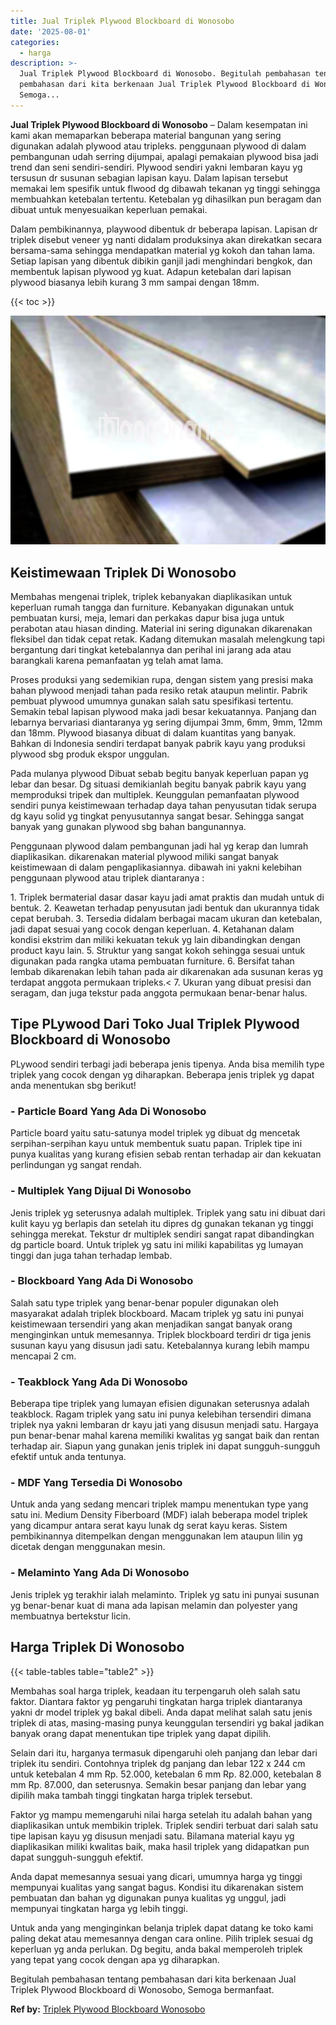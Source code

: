 ```yaml
---
title: Jual Triplek Plywood Blockboard di Wonosobo
date: '2025-08-01'
categories:
  - harga
description: >-
  Jual Triplek Plywood Blockboard di Wonosobo. Begitulah pembahasan tentang
  pembahasan dari kita berkenaan Jual Triplek Plywood Blockboard di Wonosobo,
  Semoga...
---
```


**Jual Triplek Plywood Blockboard di Wonosobo** – Dalam kesempatan ini kami akan memaparkan beberapa material bangunan yang sering digunakan adalah plywood atau tripleks. penggunaan plywood di dalam pembangunan udah serring dijumpai, apalagi pemakaian plywood bisa jadi trend dan seni sendiri-sendiri. Plywood sendiri yakni lembaran kayu yg tersusun dr susunan sebagian lapisan kayu. Dalam lapisan tersebut memakai lem spesifik untuk flwood dg dibawah tekanan yg tinggi sehingga membuahkan ketebalan tertentu. Ketebalan yg dihasilkan pun beragam dan dibuat untuk menyesuaikan keperluan pemakai.

Dalam pembikinannya, playwood dibentuk dr beberapa lapisan. Lapisan dr triplek disebut veneer yg nanti didalam produksinya akan direkatkan secara bersama-sama sehingga mendapatkan material yg kokoh dan tahan lama. Setiap lapisan yang dibentuk dibikin ganjil jadi menghindari bengkok, dan membentuk lapisan plywood yg kuat. Adapun ketebalan dari lapisan plywood biasanya lebih kurang 3 mm sampai dengan 18mm.

{{< toc >}}

![Jual Triplek Plywood Blockboard di Wonosobo](/images/jual-triplek-murah-26.png)

## Keistimewaan Triplek Di Wonosobo

Membahas mengenai triplek, triplek kebanyakan diaplikasikan untuk keperluan rumah tangga dan furniture. Kebanyakan digunakan untuk pembuatan kursi, meja, lemari dan perkakas dapur bisa juga untuk perabotan atau hiasan dinding. Material ini sering digunakan dikarenakan fleksibel dan tidak cepat retak. Kadang ditemukan masalah melengkung tapi bergantung dari tingkat ketebalannya dan perihal ini jarang ada atau barangkali karena pemanfaatan yg telah amat lama.

Proses produksi yang sedemikian rupa, dengan sistem yang presisi maka bahan plywood menjadi tahan pada resiko retak ataupun melintir. Pabrik pembuat plywood umumnya gunakan salah satu spesifikasi tertentu. Semakin tebal lapisan plywood maka jadi besar kekuatannya. Panjang dan lebarnya bervariasi diantaranya yg sering dijumpai 3mm, 6mm, 9mm, 12mm dan 18mm. Plywood biasanya dibuat di dalam kuantitas yang banyak. Bahkan di Indonesia sendiri terdapat banyak pabrik kayu yang produksi plywood sbg produk ekspor unggulan.

Pada mulanya plywood Dibuat sebab begitu banyak keperluan papan yg lebar dan besar. Dg situasi demikianlah begitu banyak pabrik kayu yang memproduksi tripek dan multiplek. Keunggulan pemanfaatan plywood sendiri punya keistimewaan terhadap daya tahan penyusutan tidak serupa dg kayu solid yg tingkat penyusutannya sangat besar. Sehingga sangat banyak yang gunakan plywood sbg bahan bangunannya.

Penggunaan plywood dalam pembangunan jadi hal yg kerap dan lumrah diaplikasikan. dikarenakan material plywood miliki sangat banyak keistimewaan di dalam pengaplikasiannya. dibawah ini yakni kelebihan penggunaan plywood atau triplek diantaranya :

1\. Triplek bermaterial dasar dasar kayu jadi amat praktis dan mudah untuk di bentuk. 2. Keawetan terhadap penyusutan jadi bentuk dan ukurannya tidak cepat berubah. 3. Tersedia didalam berbagai macam ukuran dan ketebalan, jadi dapat sesuai yang cocok dengan keperluan. 4. Ketahanan dalam kondisi ekstrim dan miliki kekuatan tekuk yg lain dibandingkan dengan product kayu lain. 5. Struktur yang sangat kokoh sehingga sesuai untuk digunakan pada rangka utama pembuatan furniture. 6. Bersifat tahan lembab dikarenakan lebih tahan pada air dikarenakan ada susunan keras yg terdapat anggota permukaan tripleks.< 7. Ukuran yang dibuat presisi dan seragam, dan juga tekstur pada anggota permukaan benar-benar halus.

## Tipe PLywood Dari Toko Jual Triplek Plywood Blockboard di Wonosobo

PLywood sendiri terbagi jadi beberapa jenis tipenya. Anda bisa memilih type triplek yang cocok dengan yg diharapkan. Beberapa jenis triplek yg dapat anda menentukan sbg berikut!

### \- Particle Board Yang Ada Di Wonosobo

Particle board yaitu satu-satunya model triplek yg dibuat dg mencetak serpihan-serpihan kayu untuk membentuk suatu papan. Triplek tipe ini punya kualitas yang kurang efisien sebab rentan terhadap air dan kekuatan perlindungan yg sangat rendah.

### \- Multiplek Yang Dijual Di Wonosobo

Jenis triplek yg seterusnya adalah multiplek. Triplek yang satu ini dibuat dari kulit kayu yg berlapis dan setelah itu dipres dg gunakan tekanan yg tinggi sehingga merekat. Tekstur dr multiplek sendiri sangat rapat dibandingkan dg particle board. Untuk triplek yg satu ini miliki kapabilitas yg lumayan tinggi dan juga tahan terhadap lembab.

### \- Blockboard Yang Ada Di Wonosobo

Salah satu type triplek yang benar-benar populer digunakan oleh masyarakat adalah triplek blockboard. Macam triplek yg satu ini punyai keistimewaan tersendiri yang akan menjadikan sangat banyak orang menginginkan untuk memesannya. Triplek blockboard terdiri dr tiga jenis susunan kayu yang disusun jadi satu. Ketebalannya kurang lebih mampu mencapai 2 cm.

### \- Teakblock Yang Ada Di Wonosobo

Beberapa tipe triplek yang lumayan efisien digunakan seterusnya adalah teakblock. Ragam triplek yang satu ini punya kelebihan tersendiri dimana triplek nya yakni lembaran dr kayu jati yang disusun menjadi satu. Hargaya pun benar-benar mahal karena memiliki kwalitas yg sangat baik dan rentan terhadap air. Siapun yang gunakan jenis triplek ini dapat sungguh-sungguh efektif untuk anda tentunya.

### \- MDF Yang Tersedia Di Wonosobo

Untuk anda yang sedang mencari triplek mampu menentukan type yang satu ini. Medium Density Fiberboard (MDF) ialah beberapa model triplek yang dicampur antara serat kayu lunak dg serat kayu keras. Sistem pembikinannya ditempelkan dengan menggunakan lem ataupun lilin yg dicetak dengan menggunakan mesin.

### \- Melaminto Yang Ada Di Wonosobo

Jenis triplek yg terakhir ialah melaminto. Triplek yg satu ini punyai susunan yg benar-benar kuat di mana ada lapisan melamin dan polyester yang membuatnya bertekstur licin.

## Harga Triplek Di Wonosobo

{{< table-tables table="table2" >}}

Membahas soal harga triplek, keadaan itu terpengaruh oleh salah satu faktor. Diantara faktor yg pengaruhi tingkatan harga triplek diantaranya yakni dr model triplek yg bakal dibeli. Anda dapat melihat salah satu jenis triplek di atas, masing-masing punya keunggulan tersendiri yg bakal jadikan banyak orang dapat menentukan tipe triplek yang dapat dipilih.

Selain dari itu, harganya termasuk dipengaruhi oleh panjang dan lebar dari triplek itu sendiri. Contohnya triplek dg panjang dan lebar 122 x 244 cm untuk ketebalan 4 mm Rp. 52.000, ketebalan 6 mm Rp. 82.000, ketebalan 8 mm Rp. 87.000, dan seterusnya. Semakin besar panjang dan lebar yang dipilih maka tambah tinggi tingkatan harga triplek tersebut.

Faktor yg mampu memengaruhi nilai harga setelah itu adalah bahan yang diaplikasikan untuk membikin triplek. Triplek sendiri terbuat dari salah satu tipe lapisan kayu yg disusun menjadi satu. Bilamana material kayu yg diaplikasikan miliki kwalitas baik, maka hasil triplek yang didapatkan pun dapat sungguh-sungguh efektif.

Anda dapat memesannya sesuai yang dicari, umumnya harga yg tinggi mempunyai kualitas yang sangat bagus. Kondisi itu dikarenakan sistem pembuatan dan bahan yg digunakan punya kualitas yg unggul, jadi mempunyai tingkatan harga yg lebih tinggi.

Untuk anda yang menginginkan belanja triplek dapat datang ke toko kami paling dekat atau memesannya dengan cara online. Pilih triplek sesuai dg keperluan yg anda perlukan. Dg begitu, anda bakal memperoleh triplek yang tepat yang cocok dengan apa yg diharapkan.

Begitulah pembahasan tentang pembahasan dari kita berkenaan Jual Triplek Plywood Blockboard di Wonosobo, Semoga bermanfaat.

**Ref by:** [Triplek Plywood Blockboard Wonosobo](https://id.wikipedia.org/wiki/Triplek)
